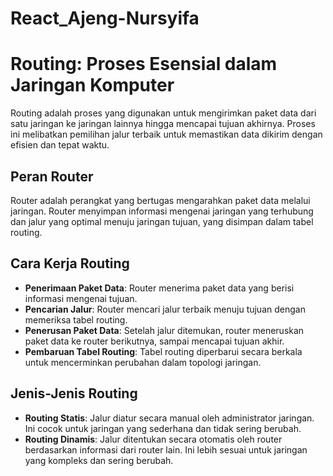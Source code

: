 # React_Ajeng-Nursyifa

# Routing: Proses Esensial dalam Jaringan Komputer

Routing adalah proses yang digunakan untuk mengirimkan paket data dari satu jaringan ke jaringan lainnya hingga mencapai tujuan akhirnya. Proses ini melibatkan pemilihan jalur terbaik untuk memastikan data dikirim dengan efisien dan tepat waktu.

## Peran Router

Router adalah perangkat yang bertugas mengarahkan paket data melalui jaringan. Router menyimpan informasi mengenai jaringan yang terhubung dan jalur yang optimal menuju jaringan tujuan, yang disimpan dalam tabel routing.

## Cara Kerja Routing

- **Penerimaan Paket Data**: Router menerima paket data yang berisi informasi mengenai tujuan.
- **Pencarian Jalur**: Router mencari jalur terbaik menuju tujuan dengan memeriksa tabel routing.
- **Penerusan Paket Data**: Setelah jalur ditemukan, router meneruskan paket data ke router berikutnya, sampai mencapai tujuan akhir.
- **Pembaruan Tabel Routing**: Tabel routing diperbarui secara berkala untuk mencerminkan perubahan dalam topologi jaringan.

## Jenis-Jenis Routing

- **Routing Statis**: Jalur diatur secara manual oleh administrator jaringan. Ini cocok untuk jaringan yang sederhana dan tidak sering berubah.
- **Routing Dinamis**: Jalur ditentukan secara otomatis oleh router berdasarkan informasi dari router lain. Ini lebih sesuai untuk jaringan yang kompleks dan sering berubah.
